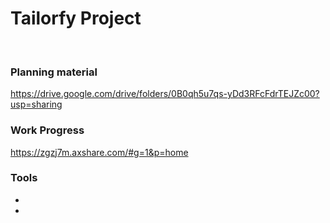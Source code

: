 # Tailorfy Project 

<br>

<h3>Planning material</h3>

https://drive.google.com/drive/folders/0B0qh5u7qs-yDd3RFcFdrTEJZc00?usp=sharing


<h3>Work Progress</h3>

https://zgzj7m.axshare.com/#g=1&p=home


<h3>Tools</h3>

- [Zenhub Guide]: https://www.zenhub.com/guides
- [GitHub Markdown]: https://github.com/adam-p/markdown-here/wiki/Markdown-Cheatsheet#links



